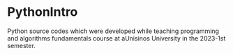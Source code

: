 # PythonIntro
Python source codes which were developed while teaching programming and algorithms fundamentals course at aUnisinos University in the 2023-1st semester.
